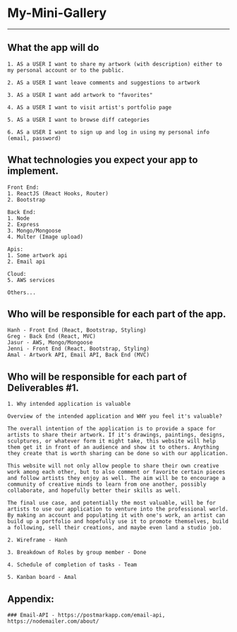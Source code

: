 # My-Mini-Gallery

<hr>

## What the app will do

    1. AS a USER I want to share my artwork (with description) either to my personal account or to the public.

    2. AS a USER I want leave comments and suggestions to artwork

    3. AS a USER I want add artwork to "favorites"

    4. AS a USER I want to visit artist's portfolio page

    5. AS a USER I want to browse diff categories

    6. AS a USER I want to sign up and log in using my personal info (email, password)

## What technologies you expect your app to implement.
    Front End:
    1. ReactJS (React Hooks, Router)
    2. Bootstrap

    Back End:
    1. Node
    2. Express
    3. Mongo/Mongoose
    4. Multer (Image upload)

    Apis:
    1. Some artwork api
    2. Email api

    Cloud:
    5. AWS services
    
    Others...

## Who will be responsible for each part of the app.

    Hanh - Front End (React, Bootstrap, Styling)
    Greg - Back End (React, MVC)
    Jasur - AWS, Mongo/Mongoose
    Jenni - Front End (React, Bootstrap, Styling)
    Amal - Artwork API, Email API, Back End (MVC)

## Who will be responsible for each part of Deliverables #1.

    1. Why intended application is valuable
    
    Overview of the intended application and WHY you feel it's valuable?

    The overall intention of the application is to provide a space for artists to share their artwork. If it's drawings, paintings, designs, sculptures, or whatever form it might take, this website will help them get it in front of an audience and show it to others. Anything they create that is worth sharing can be done so with our application.

    This website will not only allow people to share their own creative work among each other, but to also comment or favorite certain pieces and follow artists they enjoy as well. The aim will be to encourage a community of creative minds to learn from one another, possibly collaborate, and hopefully better their skills as well.

    The final use case, and potentially the most valuable, will be for artists to use our application to venture into the professional world. By making an account and populating it with one's work, an artist can build up a portfolio and hopefully use it to promote themselves, build a following, sell their creations, and maybe even land a studio job. 

    2. Wireframe - Hanh

    3. Breakdown of Roles by group member - Done

    4. Schedule of completion of tasks - Team

    5. Kanban board - Amal

## Appendix:

    ### Email-API - https://postmarkapp.com/email-api, https://nodemailer.com/about/